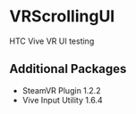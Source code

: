 # VRScrollingUI
HTC Vive VR UI testing

## Additional Packages
* SteamVR Plugin 1.2.2
* Vive Input Utility 1.6.4
